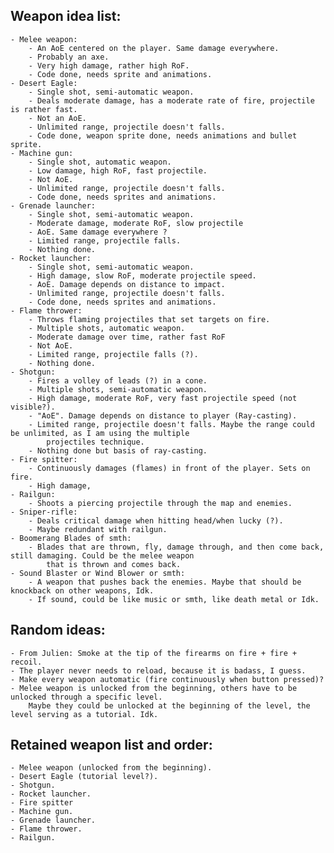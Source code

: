 ## Weapon idea list:
	- Melee weapon:
		- An AoE centered on the player. Same damage everywhere.
		- Probably an axe.
		- Very high damage, rather high RoF.
		- Code done, needs sprite and animations.
	- Desert Eagle:
		- Single shot, semi-automatic weapon.
		- Deals moderate damage, has a moderate rate of fire, projectile is rather fast.
		- Not an AoE.
		- Unlimited range, projectile doesn't falls.
		- Code done, weapon sprite done, needs animations and bullet sprite.
	- Machine gun:
		- Single shot, automatic weapon.
		- Low damage, high RoF, fast projectile.
		- Not AoE.
		- Unlimited range, projectile doesn't falls.
		- Code done, needs sprites and animations.
	- Grenade launcher:
		- Single shot, semi-automatic weapon.
		- Moderate damage, moderate RoF, slow projectile
		- AoE. Same damage everywhere ?
		- Limited range, projectile falls.
		- Nothing done.
	- Rocket launcher:
		- Single shot, semi-automatic weapon.
		- High damage, slow RoF, moderate projectile speed.
		- AoE. Damage depends on distance to impact.
		- Unlimited range, projectile doesn't falls.
		- Code done, needs sprites and animations.
	- Flame thrower:
		- Throws flaming projectiles that set targets on fire.
		- Multiple shots, automatic weapon.
		- Moderate damage over time, rather fast RoF
		- Not AoE.
		- Limited range, projectile falls (?).
		- Nothing done.
	- Shotgun:
		- Fires a volley of leads (?) in a cone.
		- Multiple shots, semi-automatic weapon.
		- High damage, moderate RoF, very fast projectile speed (not visible?).
		- "AoE". Damage depends on distance to player (Ray-casting).
		- Limited range, projectile doesn't falls. Maybe the range could be unlimited, as I am using the multiple
			projectiles technique.
		- Nothing done but basis of ray-casting.
	- Fire spitter:
		- Continuously damages (flames) in front of the player. Sets on fire.
		- High damage, 
	- Railgun:
		- Shoots a piercing projectile through the map and enemies.
	- Sniper-rifle:
		- Deals critical damage when hitting head/when lucky (?).
		- Maybe redundant with railgun.
	- Boomerang Blades of smth:
		- Blades that are thrown, fly, damage through, and then come back, still damaging. Could be the melee weapon
			that is thrown and comes back.
	- Sound Blaster or Wind Blower or smth:
		- A weapon that pushes back the enemies. Maybe that should be knockback on other weapons, Idk.
		- If sound, could be like music or smth, like death metal or Idk.

## Random ideas:
	- From Julien: Smoke at the tip of the firearms on fire + fire + recoil.
	- The player never needs to reload, because it is badass, I guess.
	- Make every weapon automatic (fire continuously when button pressed)?
	- Melee weapon is unlocked from the beginning, others have to be unlocked through a specific level.
		Maybe they could be unlocked at the beginning of the level, the level serving as a tutorial. Idk.

## Retained weapon list and order:
	- Melee weapon (unlocked from the beginning).
	- Desert Eagle (tutorial level?).
	- Shotgun.
	- Rocket launcher.
	- Fire spitter
	- Machine gun.
	- Grenade launcher.
	- Flame thrower.
	- Railgun.

